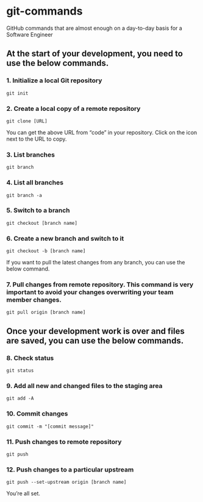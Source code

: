 # git-commands
GitHub commands that are almost enough on a day-to-day basis for a Software Engineer
## At the start of your development, you need to use the below commands.
### 1. Initialize a local Git repository
```
git init
```

### 2. Create a local copy of a remote repository
```
git clone [URL]
```
You can get the above URL from “code” in your repository. Click on the icon next to the URL to copy.

### 3. List branches
```
git branch
```

### 4. List all branches
```
git branch -a
```

### 5. Switch to a branch
```
git checkout [branch name]
```

### 6. Create a new branch and switch to it
```
git checkout -b [branch name]
```
If you want to pull the latest changes from any branch, you can use the below command.

### 7. Pull changes from remote repository. This command is very important to avoid your changes overwriting your team member changes.
```
git pull origin [branch name]
```

## Once your development work is over and files are saved, you can use the below commands.
### 8. Check status
```
git status
```

### 9. Add all new and changed files to the staging area
```
git add -A
```

### 10. Commit changes
```
git commit -m "[commit message]"
```

### 11. Push changes to remote repository
```
git push
```

### 12. Push changes to a particular upstream
```
git push --set-upstream origin [branch name]
```

You’re all set.
